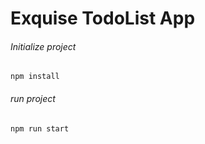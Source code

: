 # Exquise  TodoList App


###### Initialize project
``` npm install ```

###### run project
``` npm run start ```